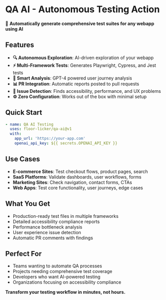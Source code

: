 # QA AI - Autonomous Testing Action

🤖 **Automatically generate comprehensive test suites for any webapp using AI**

## Features

- **🔍 Autonomous Exploration**: AI-driven exploration of your webapp
- **⚡ Multi-Framework Tests**: Generates Playwright, Cypress, and Jest tests
- **🧠 Smart Analysis**: GPT-4 powered user journey analysis
- **📊 PR Integration**: Automatic reports posted to pull requests
- **🚨 Issue Detection**: Finds accessibility, performance, and UX problems
- **⚙️ Zero Configuration**: Works out of the box with minimal setup

## Quick Start

```yaml
- name: QA AI Testing
  uses: floor-licker/qa-ai@v1
  with:
    app_url: 'https://your-app.com'
    openai_api_key: ${{ secrets.OPENAI_API_KEY }}
```

## Use Cases

- **E-commerce Sites**: Test checkout flows, product pages, search
- **SaaS Platforms**: Validate dashboards, user workflows, forms  
- **Marketing Sites**: Check navigation, contact forms, CTAs
- **Web Apps**: Test core functionality, user journeys, edge cases

## What You Get

- Production-ready test files in multiple frameworks
- Detailed accessibility compliance reports
- Performance bottleneck analysis
- User experience issue detection
- Automatic PR comments with findings

## Perfect For

- Teams wanting to automate QA processes
- Projects needing comprehensive test coverage
- Developers who want AI-powered testing
- Organizations focusing on accessibility compliance

**Transform your testing workflow in minutes, not hours.** 